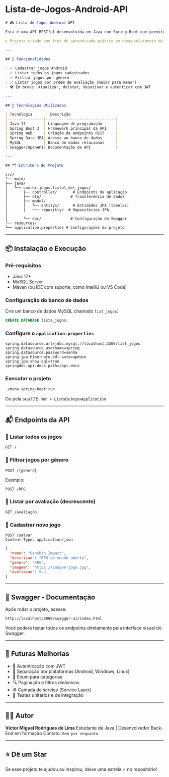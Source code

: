# Lista-de-Jogos-Android-API

```markdown
# 🎮 Lista de Jogos Android API

Esta é uma API RESTful desenvolvida em Java com Spring Boot que permite cadastrar, listar e filtrar jogos de Android por gênero e avaliação.

> Projeto criado com fins de aprendizado prático em desenvolvimento de APIs com Spring, organização por camadas (Controller, DTO, Entity, Repository) e integração com Swagger.

---

## 📌 Funcionalidades

- ✅ Cadastrar jogos Android
- ✅ Listar todos os jogos cadastrados
- ✅ Filtrar jogos por gênero
- ✅ Listar jogos por ordem de avaliação (maior para menor)
- 🛠️ Em breve: Atualizar, deletar, desativar e autenticar com JWT

---

## 🚀 Tecnologias Utilizadas

| Tecnologia      | Descrição                     |
|----------------|-------------------------------|
| Java 17        | Linguagem de programação      |
| Spring Boot 3  | Framework principal da API    |
| Spring Web     | Criação de endpoints REST     |
| Spring Data JPA| Acesso ao banco de dados      |
| MySQL          | Banco de dados relacional     |
| Swagger/OpenAPI| Documentação da API           |

---

## 🗂️ Estrutura do Projeto

```

```
src/
└── main/
├── java/
│   └── com.br.jogos.lista\_de\_jogos/
│       ├── controller/       # Endpoints da aplicação
│       ├── dto/             # Transferência de dados
│       ├── model/
│       │   └── entitys/      # Entidades JPA (tabelas)
|       |   ─── repositry/  # Repositórios JPA
│    
│       └── doc/             # Configuração do Swagger
└── resources/
└── application.properties # Configurações do projeto

````

---

## 📦 Instalação e Execução

### Pré-requisitos
- Java 17+
- MySQL Server
- Maven (ou IDE com suporte, como IntelliJ ou VS Code)

### Configuração do banco de dados

Crie um banco de dados MySQL chamado `list_jogos`:

```sql
CREATE DATABASE lista_jogos;
````

### Configure o `application.properties`

```properties
spring.datasource.url=jdbc:mysql://localhost:3306/list_jogos
spring.datasource.username=spring
spring.datasource.password=senha
spring.jpa.hibernate.ddl-auto=update
spring.jpa.show-sql=true
springdoc.api-docs.path=/api-docs
```

### Executar o projeto

```bash
./mvnw spring-boot:run
```

Ou pela sua IDE: `Run > ListaDeJogosApplication`

---

## 📬 Endpoints da API

### 🔹 Listar todos os jogos

```http
GET /
```

### 🔹 Filtrar jogos por gênero

```http
POST /{genero}
```

Exemplo:

```http
POST /RPG
```

### 🔹 Listar por avaliação (decrescente)

```http
GET /avaliação
```

### 🔹 Cadastrar novo jogo

```http
POST /salvar
Content-Type: application/json
```

```json
{
  "name": "Genshin Impact",
  "descricao": "RPG de mundo aberto",
  "genero": "RPG",
  "imagem": "https://imagem-jogo.jpg",
  "avaliacao": 9.4
}
```

---

## 📖 Swagger - Documentação

Após rodar o projeto, acesse:

```
http://localhost:8080/swagger-ui/index.html
```

Você poderá testar todos os endpoints diretamente pela interface visual do Swagger.

---

## 🧠 Futuras Melhorias

* 🔐 Autenticação com JWT
* 🧩 Separação por plataformas (Android, Windows, Linux)
* 🧾 Enum para categorias
* 🔍 Paginação e filtros dinâmicos
* ♻️ Camada de serviço (Service Layer)
* 🧪 Testes unitários e de integração

---

## 🧑‍💻 Autor

**Victor Miguel Rodrigues de Lima**
Estudante de Java | Desenvolvedor Back-End em formação
Contato: `Sem por enquanto`

---

## ⭐ Dê um Star

Se esse projeto te ajudou ou inspirou, deixe uma estrela ⭐ no repositório!
